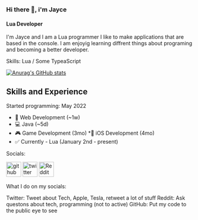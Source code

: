 ### Hi there 👋, i'm Jayce
#### Lua Developer

I'm Jayce and I am a Lua programmer I like to make applications that are based in the console. I am enjoyig learning diffrent things about programing and becoming a better developer.

Skills: Lua / Some TypeaScript

[![Anurag's GitHub stats](https://github-readme-stats.vercel.app/api?username=jSagvold28)](https://github.com/anuraghazra/github-readme-stats)


## Skills and Experience

Started programming: May 2022

* 📶 Web Development (~1w)
* 💻 Java (~5d)
* 🎮 Game Development (3mo)
*📱 iOS Development (4mo)
* ✅ Currently - Lua (January 2nd - present)


Socials:

[<img src='https://cdn.jsdelivr.net/npm/simple-icons@3.0.1/icons/github.svg' alt='github' height='40'>](https://github.com/jSagvold28)  [<img src='https://cdn.jsdelivr.net/npm/simple-icons@3.0.1/icons/twitter.svg' alt='twitter' height='40'>](https://twitter.com/jaycesagvold2)  [<img src='https://cdn.jsdelivr.net/npm/simple-icons@3.0.1/icons/reddit.svg' alt='Reddit' height='40'>](https://www.reddit.com/user/TECH102020)  


What I do on my socials:

Twitter: Tweet about Tech, Apple, Tesla, retweet a lot of stuff
Reddit: Ask questons about tech, programming (not to active)
GitHub: Put my code to the public eye to see

